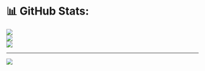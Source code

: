# 📊 GitHub Stats:
![](https://github-readme-stats.vercel.app/api?username=KentOlape&theme=dark&hide_border=false&include_all_commits=false&count_private=false)<br/>
![](https://nirzak-streak-stats.vercel.app/?user=KentOlape&theme=dark&hide_border=false)<br/>
![](https://github-readme-stats.vercel.app/api/top-langs/?username=KentOlape&theme=dark&hide_border=false&include_all_commits=false&count_private=false&layout=compact)

---
[![](https://visitcount.itsvg.in/api?id=KentOlape&icon=0&color=0)](https://visitcount.itsvg.in)

<!-- Proudly created with GPRM ( https://gprm.itsvg.in ) -->
